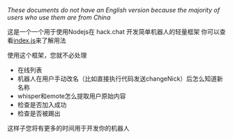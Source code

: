 *These documents do not have an English version because the majority of users who use them are from China*

这是一个一个用于使用Nodejs在 hack.chat 开发简单机器人的轻量框架
你可以查看[index.js](https://github.com/cmd1152/hack-chat-client-lib/blob/main/index.js)来了解用法

使用这个框架，您就不必处理
- 在线列表
- 机器人在用户手动改名（比如直接执行代码发送changeNick）后怎么知道新名称
- whisper和emote怎么提取用户原始内容
- 检查是否加入成功
- 检查是否被踢出

这样子您将有更多的时间用于开发你的机器人
